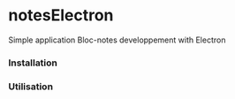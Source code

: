 # notesElectron
Simple application Bloc-notes  developpement with Electron

### Installation

### Utilisation
